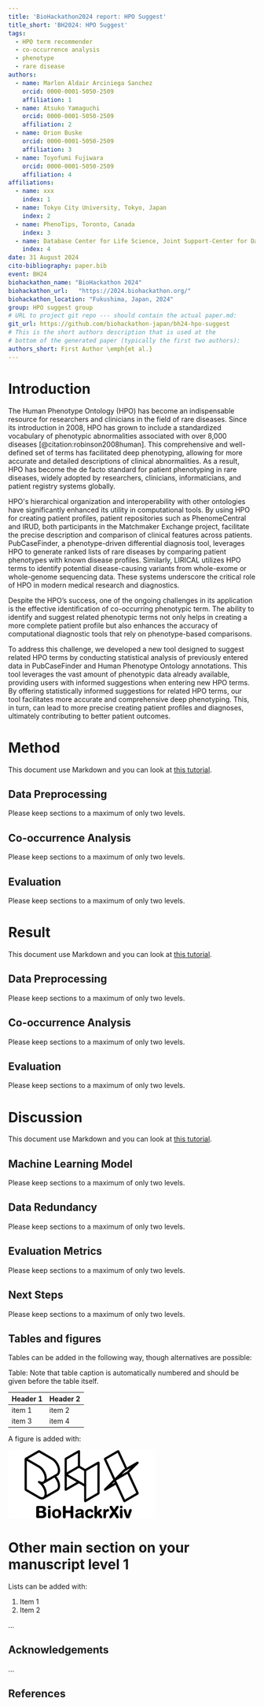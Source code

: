 ```yaml
---
title: 'BioHackathon2024 report: HPO Suggest'
title_short: 'BH2024: HPO Suggest'
tags:
  - HPO term recommender
  - co-occurrence analysis
  - phenotype
  - rare disease
authors:
  - name: Marlon Aldair Arciniega Sanchez
    orcid: 0000-0001-5050-2509
    affiliation: 1
  - name: Atsuko Yamaguchi
    orcid: 0000-0001-5050-2509
    affiliation: 2
  - name: Orion Buske
    orcid: 0000-0001-5050-2509
    affiliation: 3
  - name: Toyofumi Fujiwara
    orcid: 0000-0001-5050-2509
    affiliation: 4
affiliations:
  - name: xxx
    index: 1
  - name: Tokyo City University, Tokyo, Japan
    index: 2
  - name: PhenoTips, Toronto, Canada
    index: 3
  - name: Database Center for Life Science, Joint Support-Center for Data Science Research, Research Organization of Information and Systems, Chiba, Japan
    index: 4
date: 31 August 2024
cito-bibliography: paper.bib
event: BH24
biohackathon_name: "BioHackathon 2024"
biohackathon_url:   "https://2024.biohackathon.org/"
biohackathon_location: "Fukushima, Japan, 2024"
group: HPO suggest group
# URL to project git repo --- should contain the actual paper.md:
git_url: https://github.com/biohackathon-japan/bh24-hpo-suggest
# This is the short authors description that is used at the
# bottom of the generated paper (typically the first two authors):
authors_short: First Author \emph{et al.}
---
```



# Introduction

The Human Phenotype Ontology (HPO) has become an indispensable resource for researchers and clinicians in the field of rare diseases. Since its introduction in 2008, HPO has grown to include a standardized vocabulary of phenotypic abnormalities associated with over 8,000 diseases [@citation:robinson2008human]. This comprehensive and well-defined set of terms has facilitated deep phenotyping, allowing for more accurate and detailed descriptions of clinical abnormalities. As a result, HPO has become the de facto standard for patient phenotyping in rare diseases, widely adopted by researchers, clinicians, informaticians, and patient registry systems globally.

HPO's hierarchical organization and interoperability with other ontologies have significantly enhanced its utility in computational tools. By using HPO for creating patient profiles, patient repositories such as PhenomeCentral and IRUD, both participants in the Matchmaker Exchange project, facilitate the precise description and comparison of clinical features across patients. PubCaseFinder, a phenotype-driven differential diagnosis tool, leverages HPO to generate ranked lists of rare diseases by comparing patient phenotypes with known disease profiles. Similarly, LIRICAL utilizes HPO terms to identify potential disease-causing variants from whole-exome or whole-genome sequencing data. These systems underscore the critical role of HPO in modern medical research and diagnostics.

Despite the HPO’s success, one of the ongoing challenges in its application is the effective identification of co-occurring phenotypic term. The ability to identify and suggest related phenotypic terms not only helps in creating a more complete patient profile but also enhances the accuracy of computational diagnostic tools that rely on phenotype-based comparisons.

To address this challenge, we developed a new tool designed to suggest related HPO terms by conducting statistical analysis of previously entered data in PubCaseFinder and Human Phenotype Ontology annotations. This tool leverages the vast amount of phenotypic data already available, providing users with informed suggestions when entering new HPO terms. By offering statistically informed suggestions for related HPO terms, our tool facilitates more accurate and comprehensive deep phenotyping. This, in turn, can lead to more precise creating patient profiles and diagnoses, ultimately contributing to better patient outcomes.


# Method

This document use Markdown and you can look at [this tutorial](https://www.markdowntutorial.com/).

## Data Preprocessing

Please keep sections to a maximum of only two levels.

## Co-occurrence Analysis

Please keep sections to a maximum of only two levels.

## Evaluation

Please keep sections to a maximum of only two levels.


# Result

This document use Markdown and you can look at [this tutorial](https://www.markdowntutorial.com/).

## Data Preprocessing

Please keep sections to a maximum of only two levels.

## Co-occurrence Analysis

Please keep sections to a maximum of only two levels.

## Evaluation

Please keep sections to a maximum of only two levels.


# Discussion

This document use Markdown and you can look at [this tutorial](https://www.markdowntutorial.com/).

## Machine Learning Model

Please keep sections to a maximum of only two levels.

## Data Redundancy

Please keep sections to a maximum of only two levels.

## Evaluation Metrics

Please keep sections to a maximum of only two levels.

## Next Steps

Please keep sections to a maximum of only two levels.



## Tables and figures

Tables can be added in the following way, though alternatives are possible:

Table: Note that table caption is automatically numbered and should be
given before the table itself.

| Header 1 | Header 2 |
| -------- | -------- |
| item 1 | item 2 |
| item 3 | item 4 |

A figure is added with:

![Caption for BioHackrXiv logo figure](./biohackrxiv.png)

# Other main section on your manuscript level 1

Lists can be added with:

1. Item 1
2. Item 2



...

## Acknowledgements

...

## References
